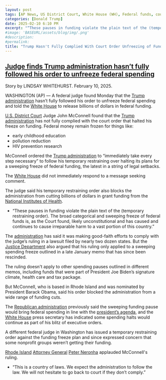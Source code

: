 ```yaml
---
layout: post
tags: [AP News, US District Court, White House (WH), Federal funds, court order, politics]
categories: [Donald Trump]
date: 2025-02-10 6:10 PM
excerpt: "“These pauses in funding violate the plain text of the (temporary restraining order). The broad categorical and sweeping freeze of federal funds is, as the Court found, likely unconstitutional and has caused and continues to cause irreparable harm to a vast portion of this country.” – US District  Court  (DC), Judge John McConnell"
#image: 'BASEURL/assets/blog/img/.png'
#description:
#permalink:
title: "Trump Hasn't Fully Complied With Court Order Unfreezing of Funds"
---
```



## [Judge finds Trump administration hasn’t fully followed his order to unfreeze federal spending](https://apnews.com/article/funding-freeze-trump-federal-grants-loans-judge-ec9bf2700c41ec0ba4085d375599d295)

Story by LINDSAY WHITEHURST. February 10, 2025.

WASHINGTON (AP) — A federal judge found Monday that the [Trump administration](https://www.whitehouse.gov/) hasn’t fully followed his order to unfreeze federal spending and told the [White House](https://www.whitehouse.gov/) to release billions of dollars in federal funding.

[U.S. District Court](https://www.dcd.uscourts.gov/) Judge John McConnell found that the [Trump administration](https://www.whitehouse.gov/) has not fully complied with the court order that halted his freeze on funding. Federal money remain frozen for things like:

- early childhood education
- pollution reduction
- HIV prevention research

McConnell ordered the [Trump administration](https://www.whitehouse.gov/) to “immediately take every step necessary” to follow his temporary restraining over halting its plans for a sweeping freeze of federal funding, the latest in a string of legal setbacks.

The [White House](https://www.whitehouse.gov/) did not immediately respond to a message seeking comment.

The judge said his temporary restraining order also blocks the administration from cutting billions of dollars in grant funding from the [National Institutes of Health](https://www.nih.gov/).

- “These pauses in funding violate the plain text of the (temporary restraining order). The broad categorical and sweeping freeze of federal funds is, as the Court found, likely unconstitutional and has caused and continues to cause irreparable harm to a vast portion of this country.”

The [administration](https://www.whitehouse.gov/) has said it was making good-faith efforts to comply with the judge’s ruling in a lawsuit filed by nearly two dozen states. But the [Justice Department](https://www.justice.gov/) also argued that his ruling only applied to a sweeping spending freeze outlined in a late January memo that has since been rescinded.

The ruling doesn't apply to other spending pauses outlined in different memos, including funds that were part of President Joe Biden’s signature climate, health care and tax package.

But McConnell, who is based in Rhode Island and was nominated by President Barack Obama, said his order blocked the administration from a wide range of funding cuts.

The [Republican administration](https://www.whitehouse.gov/) previously said the sweeping funding pause would bring federal spending in line with the [president’s agenda](https://www.whitehouse.gov/), and the [White House](https://www.whitehouse.gov/) press secretary has indicated some spending halts would continue as part of his blitz of executive orders.

A different federal judge in Washington has issued a temporary restraining order against the funding freeze plan and since expressed concern that some nonprofit groups weren’t getting their funding.

[Rhode Island](https://www.ri.gov/) [Attorney General](https://riag.ri.gov/) [Peter Neronha](https://riag.ri.gov/about-our-office/attorney-general-peter-f-neronha) applauded McConnell's ruling.

- “This is a country of laws. We expect the administration to follow the law. We will not hesitate to go back to court if they don’t comply.”
